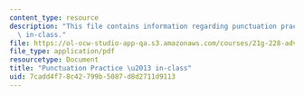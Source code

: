 ```yaml
---
content_type: resource
description: "This file contains information regarding punctuation practice \u2013\
  \ in-class."
file: https://ol-ocw-studio-app-qa.s3.amazonaws.com/courses/21g-228-advanced-workshop-in-writing-for-social-sciences-and-architecture-els-spring-2007/7cadd4f78c42799b5087d8d2711d9113_MIT21G.228S07_punc_practic.pdf
file_type: application/pdf
resourcetype: Document
title: "Punctuation Practice \u2013 in-class"
uid: 7cadd4f7-8c42-799b-5087-d8d2711d9113
---
```


